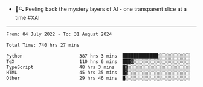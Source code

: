 - 🧅🔍 Peeling back the mystery layers of AI - one transparent slice at a time #XAI

---

<!--START_SECTION:waka-->

```txt
From: 04 July 2022 - To: 31 August 2024

Total Time: 740 hrs 27 mins

Python                     387 hrs 3 mins  █████████████░░░░░░░░░░░░   52.27 %
TeX                        110 hrs 6 mins  ███▓░░░░░░░░░░░░░░░░░░░░░   14.87 %
TypeScript                 48 hrs 3 mins   █▓░░░░░░░░░░░░░░░░░░░░░░░   06.49 %
HTML                       45 hrs 35 mins  █▓░░░░░░░░░░░░░░░░░░░░░░░   06.16 %
Other                      29 hrs 46 mins  █░░░░░░░░░░░░░░░░░░░░░░░░   04.02 %
```

<!--END_SECTION:waka-->

